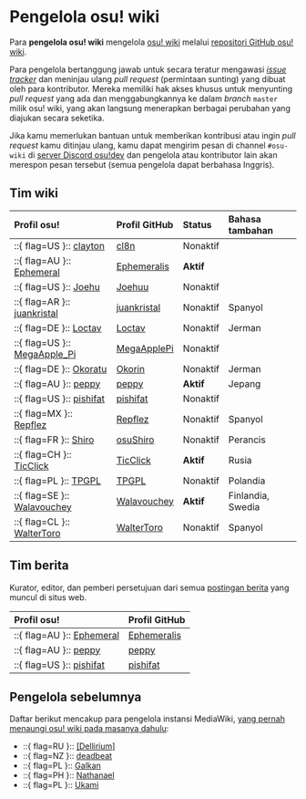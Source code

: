 # Pengelola osu! wiki

Para **pengelola osu! wiki** mengelola [osu! wiki](/wiki/osu!_wiki) melalui [repositori GitHub osu! wiki](https://github.com/ppy/osu-wiki).

Para pengelola bertanggung jawab untuk secara teratur mengawasi [*issue tracker*](https://github.com/ppy/osu-wiki/issues) dan meninjau ulang *pull request* (permintaan sunting) yang dibuat oleh para kontributor. Mereka memiliki hak akses khusus untuk menyunting *pull request* yang ada dan menggabungkannya ke dalam *branch* `master` milik osu! wiki, yang akan langsung menerapkan berbagai perubahan yang diajukan secara seketika.

Jika kamu memerlukan bantuan untuk memberikan kontribusi atau ingin *pull request* kamu ditinjau ulang, kamu dapat mengirim pesan di channel `#osu-wiki` di [server Discord osu!dev](/wiki/Community/osu!dev_Discord_server) dan pengelola atau kontributor lain akan merespon pesan tersebut (semua pengelola dapat berbahasa Inggris).

## Tim wiki

| Profil osu! | Profil GitHub | Status | Bahasa tambahan |
| :-- | :-- | :-- | :-- |
| ::{ flag=US }:: [clayton](https://osu.ppy.sh/users/3666350) | [cl8n](https://github.com/cl8n) | Nonaktif |  |
| ::{ flag=AU }:: [Ephemeral](https://osu.ppy.sh/users/102335) | [Ephemeralis](https://github.com/Ephemeralis) | **Aktif** |  |
| ::{ flag=US }:: [Joehu](https://osu.ppy.sh/users/8549835) | [Joehuu](https://github.com/Joehuu) | Nonaktif |  |
| ::{ flag=AR }:: [juankristal](https://osu.ppy.sh/users/443656) | [juankristal](https://github.com/juankristal) | Nonaktif | Spanyol |
| ::{ flag=DE }:: [Loctav](https://github.com/Loctav) | [Loctav](https://github.com/Loctav) | Nonaktif | Jerman |
| ::{ flag=US }:: [MegaApple_Pi](https://osu.ppy.sh/users/2148208) | [MegaApplePi](https://github.com/MegaApplePi) | Nonaktif |  |
| ::{ flag=DE }:: [Okoratu](https://osu.ppy.sh/users/1623405) | [Okorin](https://github.com/Okorin) | Nonaktif | Jerman |
| ::{ flag=AU }:: [peppy](https://osu.ppy.sh/users/2) | [peppy](https://github.com/peppy) | **Aktif** | Jepang |
| ::{ flag=US }:: [pishifat](https://osu.ppy.sh/users/3178418) | [pishifat](https://github.com/pishifat) | Nonaktif |  |
| ::{ flag=MX }:: [Repflez](https://osu.ppy.sh/users/201392) | [Repflez](https://github.com/Repflez) | Nonaktif | Spanyol |
| ::{ flag=FR }:: [Shiro](https://osu.ppy.sh/users/113005) | [osuShiro](https://github.com/osuShiro) | Nonaktif | Perancis |
| ::{ flag=CH }:: [TicClick](https://osu.ppy.sh/users/672931) | [TicClick](https://github.com/TicClick) | **Aktif** | Rusia |
| ::{ flag=PL }:: [TPGPL](https://osu.ppy.sh/users/3944705) | [TPGPL](https://github.com/TPGPL) | Nonaktif | Polandia |
| ::{ flag=SE }:: [Walavouchey](https://osu.ppy.sh/users/5773079) | [Walavouchey](https://github.com/Walavouchey) | **Aktif** | Finlandia, Swedia |
| ::{ flag=CL }:: [WalterToro](https://osu.ppy.sh/users/5281416) | [WalterToro](https://github.com/WalterToro) | Nonaktif | Spanyol |

## Tim berita

Kurator, editor, dan pemberi persetujuan dari semua [postingan berita](https://osu.ppy.sh/home/news) yang muncul di situs web.

| Profil osu! | Profil GitHub |
| :-- | :-- |
| ::{ flag=AU }:: [Ephemeral](https://osu.ppy.sh/users/102335) | [Ephemeralis](https://github.com/Ephemeralis) |
| ::{ flag=AU }:: [peppy](https://osu.ppy.sh/users/2) | [peppy](https://github.com/peppy) |
| ::{ flag=US }:: [pishifat](https://osu.ppy.sh/users/3178418) | [pishifat](https://github.com/pishifat) |

## Pengelola sebelumnya

Daftar berikut mencakup para pengelola instansi MediaWiki, [yang pernah menaungi osu! wiki pada masanya dahulu](/wiki/History_of_osu!/osu!_wiki):

- ::{ flag=RU }:: [\[Dellirium\]](https://osu.ppy.sh/users/519032)
- ::{ flag=NZ }:: [deadbeat](https://osu.ppy.sh/users/128370)
- ::{ flag=PL }:: [Galkan](https://osu.ppy.sh/users/169570)
- ::{ flag=PH }:: [Nathanael](https://osu.ppy.sh/users/2295078)
- ::{ flag=PL }:: [Ukami](https://osu.ppy.sh/users/820865)
